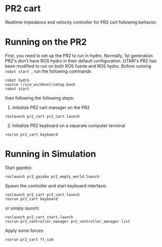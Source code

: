 PR2 cart
===

Realtime impedance and velocity controller for PR2 cart following behavior. 
 
# Running on the PR2
First, you need to set up the PR2 to run in hydro. Normally, 1st generation PR2's don't have ROS hydro in their default configuration. UTARI's PR2 has been modified to run on both ROS fuerte and ROS hydro. Bofore running ```robot start ```, run the following commands 
```
robot hydro
source ~/ice_ws/devel/setup.bash
robot start
```
then following the following steps:
   1. Initialize PR2 cart manager on the PR2
   ```
   roslaunch pr2_cart pr2_cart.launch
   ```
   2. Initialize PR2 keyboard on a separate computer terminal
   ```
   rosrun pr2_cart keyboard
   ```


# Running in Simulation
Start gazebo:  
```
roslaunch pr2_gazebo pr2_empty_world.launch
```
Spawn the controller and start keyboard interface:
```
roslaunch pr2_cart pr2_cart.launch
rosrun pr2_cart keyboard
```
or simply launch:
```
roslaunch pr2_cart start.launch
rosrun pr2_controller_manager pr2_controller_manager list
```

Apply some forces:  
```
rosrun pr2_cart ft_sim
```
